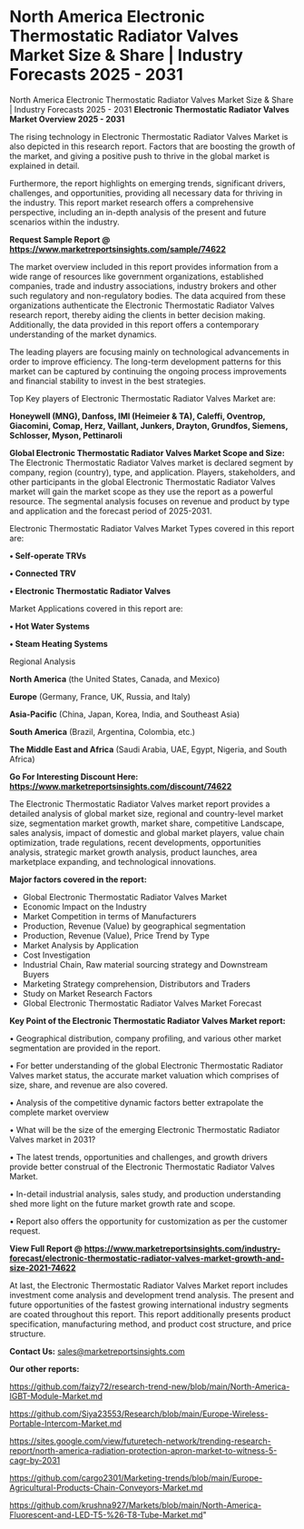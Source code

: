 # North America Electronic Thermostatic Radiator Valves Market Size & Share | Industry Forecasts 2025 - 2031
North America Electronic Thermostatic Radiator Valves Market Size & Share | Industry Forecasts 2025 - 2031
<Strong> Electronic Thermostatic Radiator Valves Market Overview 2025 - 2031</strong>

The rising technology in Electronic Thermostatic Radiator Valves Market is also depicted in this research report. Factors that are boosting the growth of the market, and giving a positive push to thrive in the global market is explained in detail.

Furthermore, the report highlights on emerging trends, significant drivers, challenges, and opportunities, providing all necessary data for thriving in the industry. This report market research offers a comprehensive perspective, including an in-depth analysis of the present and future scenarios within the industry.

<strong>Request Sample Report @ <a href=https://www.marketreportsinsights.com/sample/74622>https://www.marketreportsinsights.com/sample/74622</a></strong>

The market overview included in this report provides information from a wide range of resources like government organizations, established companies, trade and industry associations, industry brokers and other such regulatory and non-regulatory bodies. The data acquired from these organizations authenticate the Electronic Thermostatic Radiator Valves research report, thereby aiding the clients in better decision making. Additionally, the data provided in this report offers a contemporary understanding of the market dynamics.

The leading players are focusing mainly on technological advancements in order to improve efficiency. The long-term development patterns for this market can be captured by continuing the ongoing process improvements and financial stability to invest in the best strategies.

Top Key players of Electronic Thermostatic Radiator Valves Market are:

<strong>Honeywell (MNG), Danfoss, IMI (Heimeier & TA), Caleffi, Oventrop, Giacomini, Comap, Herz, Vaillant, Junkers, Drayton, Grundfos, Siemens, Schlosser, Myson, Pettinaroli</strong>

<strong><b>Global Electronic Thermostatic Radiator Valves Market Scope and Size:</b></strong>
The Electronic Thermostatic Radiator Valves market is declared segment by company, region (country), type, and application. Players, stakeholders, and other participants in the global Electronic Thermostatic Radiator Valves market will gain the market scope as they use the report as a powerful resource. The segmental analysis focuses on revenue and product by type and application and the forecast period of 2025-2031.

Electronic Thermostatic Radiator Valves Market Types covered in this report are:

<strong>• Self-operate TRVs

• Connected TRV

• Electronic Thermostatic Radiator Valves</strong>

Market Applications covered in this report are:

<strong>• Hot Water Systems

• Steam Heating Systems</strong> 

Regional Analysis

<strong>North America</strong> (the United States, Canada, and Mexico)

<strong>Europe</strong> (Germany, France, UK, Russia, and Italy)

<strong>Asia-Pacific</strong> (China, Japan, Korea, India, and Southeast Asia)

<strong>South America</strong> (Brazil, Argentina, Colombia, etc.)

<strong>The Middle East and Africa</strong> (Saudi Arabia, UAE, Egypt, Nigeria, and South Africa)

<strong>Go For Interesting Discount Here: <a href=https://www.marketreportsinsights.com/discount/74622>https://www.marketreportsinsights.com/discount/74622</a></strong>

The Electronic Thermostatic Radiator Valves market report provides a detailed analysis of global market size, regional and country-level market size, segmentation market growth, market share, competitive Landscape, sales analysis, impact of domestic and global market players, value chain optimization, trade regulations, recent developments, opportunities analysis, strategic market growth analysis, product launches, area marketplace expanding, and technological innovations.

<strong><b>Major factors covered in the report:</b></strong>
<ul>
  <li>Global Electronic Thermostatic Radiator Valves Market </li>
  <li>Economic Impact on the Industry</li>
  <li>Market Competition in terms of Manufacturers</li>
  <li>Production, Revenue (Value) by geographical segmentation</li>
  <li>Production, Revenue (Value), Price Trend by Type</li>
  <li>Market Analysis by Application</li>
  <li>Cost Investigation</li>
  <li>Industrial Chain, Raw material sourcing strategy and Downstream Buyers</li>
  <li>Marketing Strategy comprehension, Distributors and Traders</li>
  <li>Study on Market Research Factors</li>
  <li>Global Electronic Thermostatic Radiator Valves Market Forecast</li>
</ul>

<strong><b>Key Point of the Electronic Thermostatic Radiator Valves Market report:</b></strong>

• Geographical distribution, company profiling, and various other market segmentation are provided in the report.

• For better understanding of the global Electronic Thermostatic Radiator Valves market status, the accurate market valuation which comprises of size, share, and revenue are also covered.

• Analysis of the competitive dynamic factors better extrapolate the complete market overview

• What will be the size of the emerging Electronic Thermostatic Radiator Valves market in 2031?

• The latest trends, opportunities and challenges, and growth drivers provide better construal of the Electronic Thermostatic Radiator Valves Market.

• In-detail industrial analysis, sales study, and production understanding shed more light on the future market growth rate and scope.

• Report also offers the opportunity for customization as per the customer request.

<strong><b>View Full Report @ <a href=https://www.marketreportsinsights.com/industry-forecast/electronic-thermostatic-radiator-valves-market-growth-and-size-2021-74622>https://www.marketreportsinsights.com/industry-forecast/electronic-thermostatic-radiator-valves-market-growth-and-size-2021-74622</a></b></strong>


At last, the Electronic Thermostatic Radiator Valves Market report includes investment come analysis and development trend analysis. The present and future opportunities of the fastest growing international industry segments are coated throughout this report. This report additionally presents product specification, manufacturing method, and product cost structure, and price structure.

<strong>Contact Us:</strong>
sales@marketreportsinsights.com

<strong>Our other reports:</strong>

<a href=https://github.com/faizy72/research-trend-new/blob/main/North-America-IGBT-Module-Market.md>https://github.com/faizy72/research-trend-new/blob/main/North-America-IGBT-Module-Market.md</a>

<a href=https://github.com/Siya23553/Research/blob/main/Europe-Wireless-Portable-Intercom-Market.md>https://github.com/Siya23553/Research/blob/main/Europe-Wireless-Portable-Intercom-Market.md</a>

<a href=https://sites.google.com/view/futuretech-network/trending-research-report/north-america-radiation-protection-apron-market-to-witness-5-cagr-by-2031>https://sites.google.com/view/futuretech-network/trending-research-report/north-america-radiation-protection-apron-market-to-witness-5-cagr-by-2031</a>

<a href=https://github.com/cargo2301/Marketing-trends/blob/main/Europe-Agricultural-Products-Chain-Conveyors-Market.md>https://github.com/cargo2301/Marketing-trends/blob/main/Europe-Agricultural-Products-Chain-Conveyors-Market.md</a>

<a href=https://github.com/krushna927/Markets/blob/main/North-America-Fluorescent-and-LED-T5-%26-T8-Tube-Market.md>https://github.com/krushna927/Markets/blob/main/North-America-Fluorescent-and-LED-T5-%26-T8-Tube-Market.md</a>"
